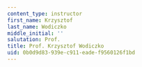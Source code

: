 ```yaml
---
content_type: instructor
first_name: Krzysztof
last_name: Wodiczko
middle_initial: ''
salutation: Prof.
title: Prof. Krzysztof Wodiczko
uid: 0b0d9d83-939e-c911-eade-f9560126f1bd
---
```

